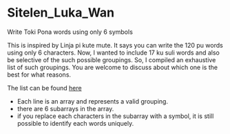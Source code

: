 # Sitelen_Luka_Wan
Write Toki Pona words using only 6 symbols

This is inspired by Linja pi kute mute.
It says you can write the 120 pu words using only 6 characters.
Now, I wanted to include 17 ku suli words and also be selective of
the such possible groupings. So, I compiled an exhaustive list of such
groupings. You are welcome to discuss about which one is the best for what reasons.

The list can be found [here](toki_pona_in_6_char_grps.txt)

- Each line is an array and represents a valid grouping.
- there are 6 subarrays in the array.
- if you replace each characters in the subarray with a symbol,
  it is still possible to identify each words uniquely.
